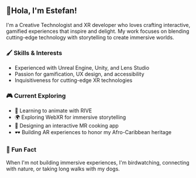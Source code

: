 ## 👾Hola, I'm Estefan!
I'm a Creative Technologist and XR developer who loves crafting interactive, gamified experiences that inspire and delight. My work focuses on blending cutting-edge technology with storytelling to create immersive worlds.

### 🖌️ Skills & Interests
- Experienced with Unreal Engine, Unity, and Lens Studio
- Passion for gamification, UX design, and accessibility
- Inquisitiveness for cutting-edge XR technologies

### 🎮 Current Exploring
- 🎨 Learning to animate with RIVE
- 🌍 Exploring WebXR for immersive storytelling
- 🍳 Designing an interactive MR cooking app 
- 🕶️ Building AR experiences to honor my Afro-Caribbean heritage

### 🌟 Fun Fact
When I'm not building immersive experiences, I'm birdwatching, connecting with nature, or taking long walks with my dogs.
